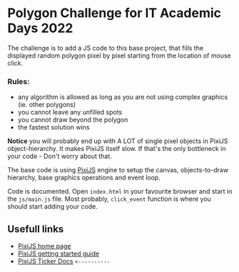 # Polygon Challenge for IT Academic Days 2022 

The challenge is to add a JS code to this base project, that fills the displayed random polygon pixel by pixel starting from the location of mouse click.

### Rules:
* any algorithm is allowed as long as you are not using complex graphics (ie. other polygons)
* you cannot leave any unfilled spots
* you cannot draw beyond the polygon
* the fastest solution wins

**Notice** you will probably end up with A LOT of single pixel objects in PixiJS object-hierarchy. It makes PixiJS itself slow. 
If that's the only bottleneck in your code - Don't worry about that.

The base code is using [PixiJS](https://pixijs.com/) engine to setup the canvas, objects-to-draw hierarchy, base graphics operations and event loop.

Code is documented. Open `index.html` in your favourite browser and start in the `js/main.js` file. Most probably, `click_event` function is where you should start
adding your code.

## Usefull links
* [PixiJS home page](https://pixijs.com/)
* [PixiJS getting started guide](https://pixijs.io/guides/basics/getting-started.html)
* [PixiJS Ticker Docs](https://www.youtube.com/playlist?list=PLT1F2nOxLHOfQI_hFiDnnWj4lb5KsviJ_) `<----------`

